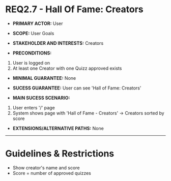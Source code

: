 # REQ2.7 - Hall Of Fame: Creators

- **PRIMARY ACTOR:** User

- **SCOPE:**  User Goals

- **STAKEHOLDER AND INTERESTS:** Creators

- **PRECONDITIONS:**
1. User is logged on
2. At least one Creator with one Quizz approved exists

- **MINIMAL GUARANTEE:** None

- **SUCESS GUARANTEE:** User can see 'Hall of Fame: Creators'

- **MAIN SUCESS SCENARIO:**
1. User enters '/' page
2. System shows page with 'Hall of Fame - Creators' -> Creators sorted by score

- **EXTENSIONS/ALTERNATIVE PATHS:** None

---

# Guidelines & Restrictions

- Show creator's name and score
- Score = number of approved quizzes
